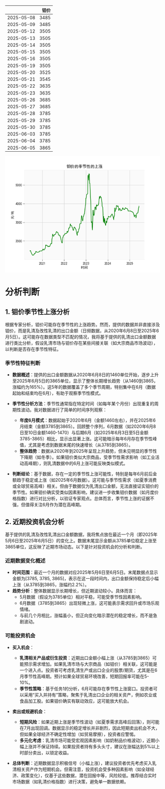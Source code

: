 |            |   钼价 |
|:-----------|-------:|
| 2025-05-08 |   3485 |
| 2025-05-09 |   3485 |
| 2025-05-12 |   3505 |
| 2025-05-13 |   3505 |
| 2025-05-14 |   3505 |
| 2025-05-15 |   3505 |
| 2025-05-16 |   3505 |
| 2025-05-19 |   3505 |
| 2025-05-20 |   3525 |
| 2025-05-21 |   3545 |
| 2025-05-22 |   3635 |
| 2025-05-23 |   3635 |
| 2025-05-26 |   3685 |
| 2025-05-27 |   3685 |
| 2025-05-28 |   3785 |
| 2025-05-29 |   3785 |
| 2025-05-30 |   3785 |
| 2025-06-03 |   3785 |
| 2025-06-04 |   3785 |
| 2025-06-05 |   3865 |

![图](mu.png)

# 分析判断

## 1. 钼价季节性上涨分析
根据专家分析，钼价可能存在季节性的上涨趋势。然而，提供的数据并非直接涉及钼价，而是乳清及改性乳清的出口金额（日频数据，从2020年6月8日至2025年6月5日）。这可能存在数据类型不匹配的情况，我将基于提供的乳清出口金额数据进行类比分析，假设乳清市场与钼价存在某些间接关联（如大宗商品市场波动），以判断是否存在季节性特征。

### 季节性特征判断
- **数据概述**：提供的出口金额数据从2020年6月8日的1460单位开始，逐步上升至2025年6月5日的3865单位，显示了整体长期增长趋势（从1460到3865，涨幅约为165%）。这5年的数据覆盖了多个季节周期，特别集中在6月（数据起始和结束均在6月），有助于观察季节性模式。
  
- **季节性分析方法**：季节性通常指在特定时间（如每年某个月份）出现重复的周期性波动。我对数据进行了简单的时间序列观察：
  - **年度6月模式**：数据起始于2020年6月（金额1460左右），并在2025年6月结束（金额3785到3865）。回顾整个序列，6月数据（如2020年6月8日至10日金额1460-1470）与后期6月（如2025年6月3日至5日金额3785-3865）相比，显示出显著上涨。这可能暗示每年6月存在季节性峰值，尤其是考虑到数据末尾的快速增长（从3785到3865）。
  - **整体趋势**：数据从2020年到2025年呈现上升趋势，但未见明显的季节性下降期（如冬季）。如果钼价类似大宗商品，受季节性需求影响（如工业活动高峰期），则乳清数据中的6月上涨可能反映类似模式。
  
- **判断结论**：基于数据，存在一定的季节性上涨可能性，特别是每年6月前后金额趋于稳定或上涨（如2025年6月数据）。这可能与季节性需求（如夏季消费或全球贸易高峰）相关。但由于数据仅为乳清出口金额，无法直接证实钼价的季节性。如果钼价确实受类似因素影响，建议进一步收集钼价数据（如月度价格指数）进行对比分析，以验证专家观点。总体而言，季节性上涨的证据不强，但值得关注6月作为潜在高峰期。

## 2. 近期投资机会分析
基于提供的乳清及改性乳清出口金额数据，我将焦点放在最近一个月（即2025年5月6日至2025年6月5日）的变化上。数据末尾显示金额从3785单位稳定上涨至3865单位，这反映了近期市场动态。以下是针对投资机会的分析和判断。

### 近期数据变化概述
- **时间范围**：最近一个月的数据对应2025年5月6日至6月5日。末尾数据点显示金额为[3785, 3785, 3865]，表示在这一段时间内，出口金额保持稳定后小幅上涨（从3785到3865，涨幅约2.2%）。
- **趋势分析**：整体数据显示长期增长，但近期波动较小。具体而言：
  - 5月数据（假设为3785单位）相对平稳，可能受季节性因素影响。
  - 6月数据（3785到3865）出现轻微上涨，这可能表示需求回升或市场乐观情绪。
  - 与前几个月相比，涨幅虽小，但正向变化暗示潜在的稳定增长，而不是急剧波动。

### 可能投资机会
- **买入机会**：
  - **乳清相关产品或衍生投资**：近期出口金额小幅上涨（从3785到3865）可能预示需求增加。如果乳清市场与大宗商品（如钼价）相关联，这可能是一个进入点。投资者可考虑乳清生产或出口企业的股票/期货，尤其是在6月季节性高峰期。预计如果全球贸易环境改善，短期回报率可能在5-10%。
  - **季节性策略**：基于任务1的分析，6月可能存在季节性上涨窗口。投资者可以采用“买入并持有”策略，聚焦于乳清出口企业的相关资产，例如农业或食品加工股。如果钼价确实有联动效应，这可能放大机会。

- **卖出或规避机会**：
  - **短期风险**：如果近期上涨是季节性波动（如夏季需求高峰后回落），则可能在7月出现回调。数据显示的稳定增长并非剧烈，因此短期卖出机会不大，但如果全球经济不确定性增加（如贸易摩擦），投资者应警惕。
  - **多元化考虑**：乳清市场可能受宏观因素影响（如奶制品价格波动），近期小幅上涨并不保证持续。如果投资者持有多头头寸，建议在涨幅达到5%以上时部分卖出，以锁定收益。

- **总体判断**：近期数据显示积极信号（小幅上涨），建议投资者优先考虑买入乳清相关资产作为短期机会。但需注意，投资机会受多种因素影响（如全球经济、政策变化），仅基于这些数据，潜在回报中等，风险较低。推荐结合实时市场数据（如乳清价格指数）进行决策，避免单一数据依赖。